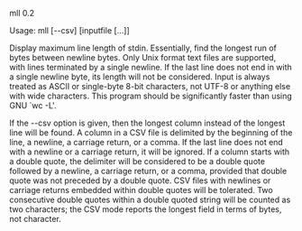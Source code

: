mll 0.2

Usage: mll [--csv] [inputfile [...]]

Display maximum line length of stdin. Essentially, find the longest
run of bytes between newline bytes. Only Unix format text files are
supported, with lines terminated by a single newline. If the last
line does not end in with a single newline byte, its length will
not be considered. Input is always treated as ASCII or single-byte
8-bit characters, not UTF-8 or anything else with wide characters.
This program should be significantly faster than using GNU `wc -L'.

If the --csv option is given, then the longest column instead of
the longest line will be found. A column in a CSV file is delimited
by the beginning of the line, a newline, a carriage return, or a
comma. If the last line does not end with a newline or a carriage
return, it will be ignored. If a column starts with a double quote,
the delimiter will be considered to be a double quote followed by
a newline, a carriage return, or a comma, provided that double quote
was not preceded by a double quote. CSV files with newlines or
carriage returns embedded within double quotes will be tolerated.
Two consecutive double quotes within a double quoted string will
be counted as two characters; the CSV mode reports the longest field
in terms of bytes, not character.
